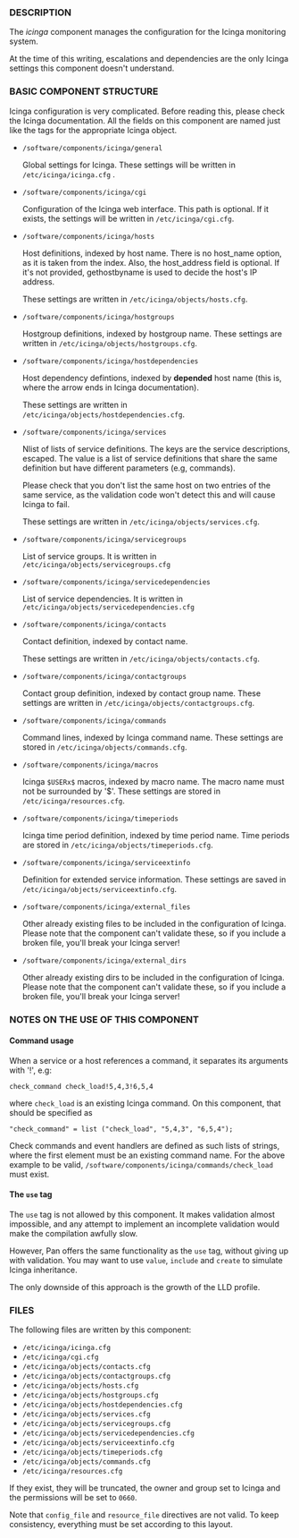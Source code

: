 ### DESCRIPTION

The _icinga_ component manages the configuration for the Icinga
monitoring system.

At the time of this writing, escalations and dependencies are the only
Icinga settings this component doesn't understand.

### BASIC COMPONENT STRUCTURE

Icinga configuration is very complicated. Before reading this, please
check the Icinga documentation.  All the fields on this component are
named just like the tags for the appropriate Icinga object.

- `/software/components/icinga/general`

    Global settings for Icinga. These settings will be written in
    `/etc/icinga/icinga.cfg` .

- `/software/components/icinga/cgi`

    Configuration of the Icinga web interface.
    This path is optional. If it exists, the settings will be
    written in `/etc/icinga/cgi.cfg`.

- `/software/components/icinga/hosts`

    Host definitions, indexed by host name. There is no host\_name option,
    as it is taken from the index. Also, the host\_address field is
    optional. If it's not provided, gethostbyname is used to decide the
    host's IP address.

    These settings are written in `/etc/icinga/objects/hosts.cfg`.

- `/software/components/icinga/hostgroups`

    Hostgroup definitions, indexed by hostgroup name. These settings are
    written in `/etc/icinga/objects/hostgroups.cfg`.

- `/software/components/icinga/hostdependencies`

    Host dependency defintions, indexed by **depended** host name (this is,
    where the arrow ends in Icinga documentation).

    These settings are written in `/etc/icinga/objects/hostdependencies.cfg`.

- `/software/components/icinga/services`

    Nlist of lists of service definitions. The keys are the service
    descriptions, escaped. The value is a list of service definitions that
    share the same definition but have different parameters (e.g,
    commands).

    Please check that you don't list the same host on two entries of the
    same service, as the validation code won't detect this and will cause
    Icinga to fail.

    These settings are written in `/etc/icinga/objects/services.cfg`.

- `/software/components/icinga/servicegroups`

    List of service groups. It is written in `/etc/icinga/objects/servicegroups.cfg`

- `/software/components/icinga/servicedependencies`

    List of service dependencies. It is written in
    `/etc/icinga/objects/servicedependencies.cfg`

- `/software/components/icinga/contacts`

    Contact definition, indexed by contact name.

    These settings are written in `/etc/icinga/objects/contacts.cfg`.

- `/software/components/icinga/contactgroups`

    Contact group definition, indexed by contact group name. These
    settings are written in `/etc/icinga/objects/contactgroups.cfg`.

- `/software/components/icinga/commands`

    Command lines, indexed by Icinga command name. These settings are
    stored in `/etc/icinga/objects/commands.cfg`.

- `/software/components/icinga/macros`

    Icinga `$USERx$` macros, indexed by macro name. The macro name must not
    be surrounded by '$'. These settings are stored in
    `/etc/icinga/resources.cfg`.

- `/software/components/icinga/timeperiods`

    Icinga time period definition, indexed by time period name. Time
    periods are stored in `/etc/icinga/objects/timeperiods.cfg`.

- `/software/components/icinga/serviceextinfo`

    Definition for extended service information. These settings are saved
    in `/etc/icinga/objects/serviceextinfo.cfg`.

- `/software/components/icinga/external_files`

    Other already existing files to be included in the configuration of
    Icinga. Please note that the component can't validate these, so if you
    include a broken file, you'll break your Icinga server!

- `/software/components/icinga/external_dirs`

    Other already existing dirs to be included in the configuration of
    Icinga. Please note that the component can't validate these, so if you
    include a broken file, you'll break your Icinga server!

### NOTES ON THE USE OF THIS COMPONENT

#### Command usage

When a service or a host references a command, it separates its arguments with '!', e.g:

    check_command check_load!5,4,3!6,5,4

where `check_load` is an existing Icinga command. On this component,
that should be specified as

    "check_command" = list ("check_load", "5,4,3", "6,5,4");

Check commands and event handlers are defined as such lists of
strings, where the first element must be an existing command name. For
the above example to be valid,
`/software/components/icinga/commands/check_load` must exist.

#### The `use` tag

The `use` tag is not allowed by this component. It makes validation
almost impossible, and any attempt to implement an incomplete
validation would make the compilation awfully slow.

However, Pan offers the same functionality as the `use` tag, without
giving up with validation. You may want to use `value`, `include`
and `create` to simulate Icinga inheritance.

The only downside of this approach is the growth of the LLD profile.

### FILES

The following files are written by this component:

- `/etc/icinga/icinga.cfg`
- `/etc/icinga/cgi.cfg`
- `/etc/icinga/objects/contacts.cfg`
- `/etc/icinga/objects/contactgroups.cfg`
- `/etc/icinga/objects/hosts.cfg`
- `/etc/icinga/objects/hostgroups.cfg`
- `/etc/icinga/objects/hostdependencies.cfg`
- `/etc/icinga/objects/services.cfg`
- `/etc/icinga/objects/servicegroups.cfg`
- `/etc/icinga/objects/servicedependencies.cfg`
- `/etc/icinga/objects/serviceextinfo.cfg`
- `/etc/icinga/objects/timeperiods.cfg`
- `/etc/icinga/objects/commands.cfg`
- `/etc/icinga/resources.cfg`

If they exist, they will be truncated, the owner and group set to
Icinga and the permissions will be set to `0660`.

Note that `config_file` and `resource_file` directives are not
valid. To keep consistency, everything must be set according to this
layout.
